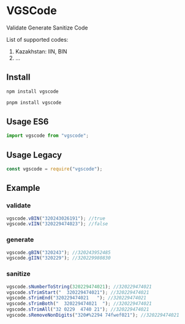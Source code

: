 # VGSCode

Validate Generate Sanitize Code

List of supported codes:

1. Kazakhstan: IIN, BIN
2. ...

## Install

```sh
npm install vgscode

pnpm install vgscode
```

## Usage ES6

```javascript
import vgscode from "vgscode";
```

## Usage Legacy

```javascript
const vgscode = require("vgscode");
```

## Example

### validate

```javascript
vgscode.vBIN("320243026191"); //true
vgscode.vIIN("320229474023"); //false
```

### generate

```javascript
vgscode.gBIN("320243"); //320243952485
vgscode.gIIN("320229"); //320229980830
```

### sanitize

```javascript
vgscode.sNumberToString(320229474021); //320229474021
vgscode.sTrimStart("  320229474021"); //320229474021
vgscode.sTrimEnd("320229474021   "); //320229474021
vgscode.sTrimBoth("  320229474021  "); //320229474021
vgscode.sTrimAll("32 0229  4740 21"); //320229474021
vgscode.sRemoveNonDigits("320#%2294 74fwef021"); //320229474021
```
